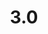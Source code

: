 ---
title: "3.0"
permalink: /publishingapidocs3-0/
course: "Publishing API documentation"
weight: 3.0
---
